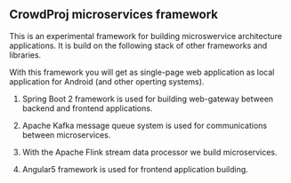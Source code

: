 ## CrowdProj microservices framework

This is an experimental framework for building microswervice architecture
applications. It is build on the following stack of other frameworks and
libraries.

With this framework you will get as single-page web application as local
application for Android (and other operting systems).

1. Spring Boot 2 framework is used for building web-gateway between
backend and frontend applications.

2. Apache Kafka message queue system is used for communications between
microservices.

3. With the Apache Flink stream data processor we build microservices.

4. Angular5 framework is used for frontend application building.